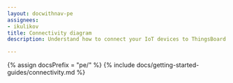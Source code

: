 ```yaml
---
layout: docwithnav-pe
assignees:
- ikulikov
title: Connectivity diagram
description: Understand how to connect your IoT devices to ThingsBoard

---
```


{% assign docsPrefix = "pe/" %}
{% include docs/getting-started-guides/connectivity.md %}